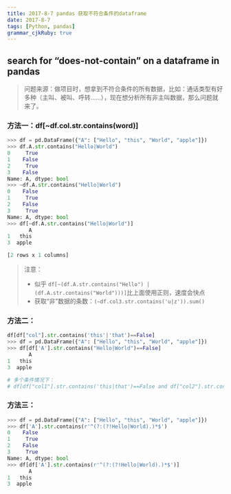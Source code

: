 ```yaml
---
title: 2017-8-7 pandas 获取不符合条件的dataframe
date: 2017-8-7
tags: [Python, pandas]
grammar_cjkRuby: true
---
```

## search for “does-not-contain” on a dataframe in pandas
> 问题来源：做项目时，想拿到不符合条件的所有数据，比如：通话类型有好多种（主叫、被叫、呼转……），现在想分析所有非主叫数据，那么问题就来了。

### 方法一：df[~df.col.str.contains(word)]
```python
>>> df = pd.DataFrame({"A": ["Hello", "this", "World", "apple"]})
>>> df.A.str.contains("Hello|World")
0     True
1    False
2     True
3    False
Name: A, dtype: bool
>>> ~df.A.str.contains("Hello|World")
0    False
1     True
2    False
3     True
Name: A, dtype: bool
>>> df[~df.A.str.contains("Hello|World")]
       A
1   this
3  apple

[2 rows x 1 columns]
```
> 注意：
> - 似乎 `df[~(df.A.str.contains("Hello") | (df.A.str.contains("World")))]`比上面使用正则，速度会快点
> - 获取“非”数据的条数：`(~df.col3.str.contains('u|z')).sum()`

### 方法二：
```python 
df[df["col"].str.contains('this'|'that')==False]
>>> df = pd.DataFrame({"A": ["Hello", "this", "World", "apple"]})
>>> df[df['A'].str.contains("Hello|World")==False]
       A
1   this
3  apple

# 多个条件情况下：
# df[df["col1"].str.contains('this|that')==False and df["col2"].str.contains('foo|bar')==True]
```
### 方法三：
```python
>>> df = pd.DataFrame({"A": ["Hello", "this", "World", "apple"]})
>>> df['A'].str.contains(r'^(?:(?!Hello|World).)*$')
0    False
1     True
2    False
3     True
Name: A, dtype: bool
>>> df[df['A'].str.contains(r'^(?:(?!Hello|World).)*$')]
       A
1   this
3  apple
```
